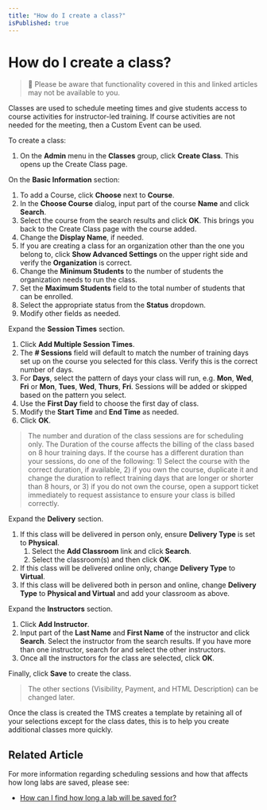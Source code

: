 ```yaml
---
title: "How do I create a class?"
isPublished: true
---
```


# How do I create a class?

> :small_blue_diamond: Please be aware that functionality covered in this and linked articles may not be available to you.


Classes are used to schedule meeting times and give students access to course activities for instructor-led training. If course activities are not needed for the meeting, then a Custom Event can be used.

To create a class: 
1. On the **Admin** menu in the **Classes** group, click **Create Class**. This opens up the Create Class page. 

On the **Basic Information** section: 
1. To add a Course, click **Choose** next to **Course**. 
1. In the **Choose Course** dialog, input part of the course **Name** and click **Search**. 
1. Select the course from the search results and click **OK**. This brings you back to the Create Class page with the course added. 
1. Change the **Display Name**, if needed. 
1. If you are creating a class for an organization other than the one you belong to, click **Show Advanced Settings** on the upper right side and verify the **Organization** is correct. 
1. Change the **Minimum Students** to the number of students the organization needs to run the class.
1. Set the **Maximum Students** field to the total number of students that can be enrolled. 
1. Select the appropriate status from the **Status** dropdown.
1. Modify other fields as needed.

Expand the **Session Times** section. 
1. Click **Add Multiple Session Times**. 
1. The **# Sessions** field will default to match the number of training days set up on the course you selected for this class. Verify this is the correct number of days. 
1. For **Days**, select the pattern of days your class will run, e.g. **Mon**, **Wed**, **Fri** or **Mon**, **Tues**, **Wed**, **Thurs**, **Fri**. Sessions will be added or skipped based on the pattern you select. 
1. Use the **First Day** field to choose the first day of class. 
1. Modify the **Start Time** and **End Time** as needed. 
1. Click **OK**.

> The number and duration of the class sessions are for scheduling only. The Duration of the course affects the billing of the class based on 8 hour training days. If the course has a different duration than your sessions, do one of the following: 1) Select the course with the correct duration, if available, 2) if you own the course, duplicate it and change the duration to reflect training days that are longer or shorter than 8 hours, or 3) if you do not own the course, open a support ticket immediately to request assistance to ensure your class is billed correctly.

Expand the **Delivery** section. 
1. If this class will be delivered in person only, ensure **Delivery Type** is set to **Physical**.
   1. Select the **Add Classroom** link and click **Search**. 
   1. Select the classroom(s) and then click **OK**.
1. If this class will be delivered online only, change **Delivery Type** to **Virtual**.
1. If this class will be delivered both in person and online, change **Delivery Type** to **Physical and Virtual** and add your classroom as above.

Expand the **Instructors** section.
1. Click **Add Instructor**. 
1. Input part of the **Last Name** and **First Name** of the instructor and click **Search**. Select the instructor from the search results. If you have more than one instructor, search for and select the other instructors. 
1. Once all the instructors for the class are selected, click **OK**.

Finally, click **Save** to create the class. 

> The other sections (Visibility, Payment, and HTML Description) can be changed later. 

Once the class is created the TMS creates a template by retaining all of your selections except for the class dates, this is to help you create additional classes more quickly.

## Related Article
For more information regarding scheduling sessions and how that affects how long labs are saved, please see:

- [How can I find how long a lab will be saved for?](/tms/tms-administrators/courses-and-activities/labs/find-how-long-lab-will-be-saved-for.md)
